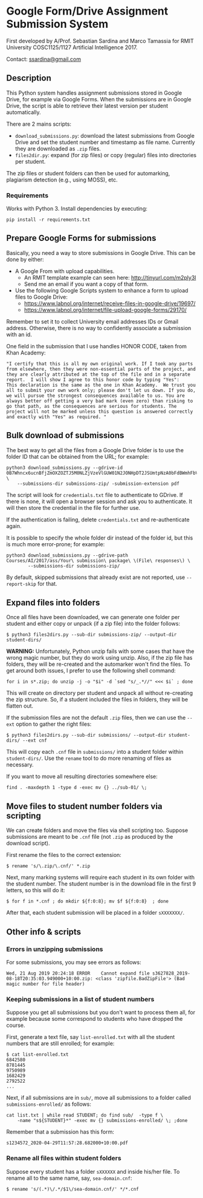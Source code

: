# Google Form/Drive Assignment Submission System #

First developed by A/Prof. Sebastian Sardina and Marco Tamassia for RMIT University COSC1125/1127 Artificial Intelligence 2017.

Contact: ssardina@gmail.com

## Description

This Python system handles assignment submissions stored in Google Drive, for example via Google Forms. 
When the submissions are in Google Drive, the script is able to retrieve their latest version per student automatically.

There are 2 mains scripts:

- `download_submissions.py`: download the latest submissions from Google Drive and set the student number and timestamp as file name. Currently they are downloaded as `.zip` files.
- `files2dir.py`: expand (for zip files) or copy (regular) files into directories per student.

The zip files or student folders can then be used for automarking, plagiarism detection (e.g., using MOSS), etc.

### Requirements

Works with Python 3. Install dependencies by executing:

```shell
pip install -r requirements.txt
```

## Prepare Google Forms for submissions

Basically, you need a way to store submissions in Google Drive. This can be done by either:

- A Google From with upload capabilities.
  - An RMIT template example can seen here: http://tinyurl.com/m2ply3l
  - Send me an email if you want a copy of that form.
- Use the following Google Scripts system to enhance a form to upload files to Google Drive:
  - https://www.labnol.org/internet/receive-files-in-google-drive/19697/
  - https://www.labnol.org/internet/file-upload-google-forms/29170/

Remember to set it to collect University email addresses IDs or Gmail address.  Otherwise, there is no way to confidently associate a submission with an id.

One field in the submission that I use handles HONOR CODE, taken from Khan Academy:

```
"I certify that this is all my own original work. If I took any parts from elsewhere, then they were non-essential parts of the project, and they are clearly attributed at the top of the file and in a separate report.  I will show I agree to this honor code by typing "Yes":
This declaration is the same as the one in Khan Academy.  We trust you all to submit your own work only; please don't let us down. If you do, we will pursue the strongest consequences available to us. You are always better off getting a very bad mark (even zero) than risking to go that path, as the consequences are serious for students. The project will not be marked unless this question is answered correctly and exactly with "Yes" as required. "
```

## Bulk download of submissions

The best way to get all the files from a Google Drive folder is to use the folder ID that can be obtained from the URL; for example:

```shell
python3 download_submissions.py --gdrive-id 0B7Whncx6ucnBfjZmOXZOZTJ5M0NLZjVzeVlGUW01N2JONHpDT2JSUmtpNzA0bFdBWmhFbVU \
    --submissions-dir submissions-zip/ -submission-extension pdf
```

The script will look for `credentials.txt` file to authenticate to GDrive. If there is none, it will open a browser session and ask you to authenticate. It will then store the credential in the file for further use. 

If the authentication is failing, delete `credentials.txt` and re-authenticate again.

It is possible to specify the whole folder dir instead of the folder id, but this is much more error-prone; for example:

```shell
python3 download_submissions.py --gdrive-path Courses/AI/2017/ass/Your\ submission\ package\ \(File\ responses\) \
        --submissions-dir submissions-zip/
```

By default, skipped submissions that already exist are not reported, use `--report-skip` for that.

## Expand files into folders

Once all files have been downloaded, we can generate one folder per student and either copy or  unpack (if a zip file) into the folder follows:

```shell
$ python3 files2dirs.py --sub-dir submissions-zip/ --output-dir student-dirs/
```

**WARNING:** Unfortunately, Python unzip fails with some cases that have the wrong magic number, but they do work using unzip. Also, if the zip file has folders, they will be re-created and the automarker won't find the files. To get around both issues, I prefer to use the following shell command:

```shell
for i in s*.zip; do unzip -j -o "$i" -d `sed "s/_.*//" <<< $i` ; done
```

This will create on directory per student and unpack all without re-creating the zip structure. So, if a student included the files in folders, they will be flatten out.

If the submission files are not the default `.zip` files, then we can use the `--ext` option to gather the right files:

```shell
$ python3 files2dirs.py --sub-dir submissions/ --output-dir student-dirs/ --ext cnf
```

This will copy each `.cnf` file in `submissions/` into a student folder within `student-dirs/`. Use the `rename` tool to do more renaming of files as necessary.

If you want to move all resulting directories somewhere else:

```shell
find . -maxdepth 1 -type d -exec mv {} ../sub-01/ \;
```

## Move files to student number folders via scripting

We can create folders and move the files via shell scripting too. Suppose submissions are meant to be `.cnf` file (not `.zip` as produced by the download script).

First rename the files to the correct extension:

```shell
$ rename 's/\.zip/\.cnf/' *.zip
```

Next, many marking systems will require each student in its own folder with the student number. The student number is in the download file in the first 9 letters, so this will do it:

```shell
$ for f in *.cnf ; do mkdir ${f:0:8}; mv $f ${f:0:8}  ; done
```

After that, each student submission will be placed in a folder `sXXXXXXX/`.

## Other info & scripts

### Errors in unzipping submissions

For some submissions, you may see errors as follows:

```shell
Wed, 21 Aug 2019 20:24:18 ERROR    Cannot expand file s3627828_2019-08-18T20:35:03.949000+10:00.zip: <class 'zipfile.BadZipFile'> (Bad magic number for file header)
```

### Keeping submissions in a list of student numbers

Suppose you get all submissions but you don't want to process them all, for example because some correspond to students who have dropped the course.

First, generate a text file, say `list-enrolled.txt` with all the student numbers that are still enrolled; for example:

```
$ cat list-enrolled.txt
6842580
8781445
9750989
1682429
2792522
...
```

Next, if all submissions are in `sub/`, move all submissions to a folder called `submissions-enrolled/` as follows:

```shell
cat list.txt | while read STUDENT; do find sub/  -type f \
    -name "s${STUDENT}*" -exec mv {} submissions-enrolled/ \; ;done
```

Remember that a submission has this form:

```
s1234572_2020-04-29T11:57:28.682000+10:00.pdf
```

### Rename all files within student folders

Suppose every student has a folder `sXXXXXX` and inside his/her file. To rename all to the same name, say, `sea-domain.cnf`:

```shell
$ rename 's/(.*)\/.*/$1\/sea-domain.cnf/' */*.cnf
```